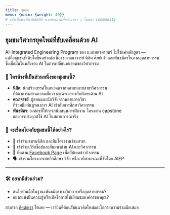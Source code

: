```yaml
---
title: ชุมชน
menu: {main: {weight: 40}}
# เพิ่มเนื้อหาเพิ่มเติมได้ที่นี่ หากต้องการเพิ่มส่วนต่าง ๆ ในหน้า community
---
```


## ชุมชนวิศวกรยุคใหม่ที่ขับเคลื่อนด้วย AI

AI-Integrated Engineering Program ของ ม.เกษตรศาสตร์ ไม่ใช่แค่หลักสูตร —  
แต่คือชุมชนที่เติบโตขึ้นอย่างต่อเนื่องของคณาจารย์ นิสิต ศิษย์เก่า และพันธมิตรในภาคอุตสาหกรรม  
ซึ่งเชื่อมั่นในพลังของ AI ในการเปลี่ยนอนาคตของวิศวกรรม

### 🔗 ใครบ้างที่เป็นส่วนหนึ่งของชุมชนนี้?

- **นิสิต**: นักสร้างสรรค์ในอนาคตจากหลากหลายสาขาวิศวกรรม  
  ที่ต้องการผสานความเชี่ยวชาญเฉพาะทางกับทักษะด้าน AI  
- **คณาจารย์**: ผู้สอนและนักวิจัยจากหลายภาควิชา  
  ที่ร่วมมือกันบูรณาการ AI เข้ากับการศึกษาวิศวกรรม  
- **พันธมิตร**: องค์กรที่ให้การสนับสนุนการฝึกงาน โครงงาน capstone  
  และการประยุกต์ใช้ AI ในสถานการณ์จริง

### 💬 จะเชื่อมโยงกับชุมชนนี้ได้อย่างไร?

- 👥 เข้าร่วมชมรมนิสิต และทีมโครงงานข้ามสาขา  
- 🧠 เข้าร่วมเวิร์กช็อปและสัมมนาด้าน AI และวิศวกรรม  
- 🤝 ติดตาม [Facebook Page](https://www.facebook.com/AIKUengineering) เพื่ออัปเดตข่าวกิจกรรม  
- 🗣️ เข้าร่วมโครงการสหกิจศึกษา วิจัย หรือเวทีสาธารณะที่จัดโดย AIEP  

---

### 🛠️ อยากมีส่วนร่วม?

- สนใจร่วมมือในฐานะพันธมิตรทางวิชาการหรืออุตสาหกรรม?  
- อยากแบ่งปันความรู้หรือเปิดโอกาสให้เยี่ยมชมองค์กรของคุณ?

สามารถ [ติดต่อเรา](/contact/) ได้เลย — เรายินดีต้อนรับแนวคิดใหม่และโอกาสความร่วมมือเสมอ
